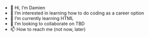 - 👋 Hi, I’m Damien
- 👀 I’m interested in learning how to do coding as a career option
- 🌱 I’m currently learning HTML
- 💞️ I’m looking to collaborate on TBD
- 📫 How to reach me (not now, later)

<!---
DamienHoneycutt/DamienHoneycutt is a ✨ special ✨ repository because its `README.md` (this file) appears on your GitHub profile.
You can click the Preview link to take a look at your changes.
--->
